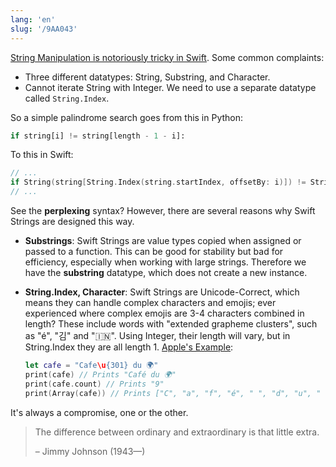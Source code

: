 ```yaml
---
lang: 'en'
slug: '/9AA043'
---
```


[String Manipulation is notoriously tricky in Swift](https://www.quora.com/Why-is-string-manipulation-so-difficult-in-Swift). Some common complaints:

- Three different datatypes: String, Substring, and Character.
- Cannot iterate String with Integer. We need to use a separate datatype called `String.Index`.

So a simple palindrome search goes from this in Python:

```python
if string[i] != string[length - 1 - i]:
```

To this in Swift:

```swift
// ...
if String(string[String.Index(string.startIndex, offsetBy: i)]) != String(string[String.Index(string.endIndex, offsetBy: -i)]) // What is wrong with you?
// ...
```

See the **perplexing** syntax?
However, there are several reasons why Swift Strings are designed this way.

- **Substrings**: Swift Strings are value types copied when assigned or passed to a function. This can be good for stability but bad for efficiency, especially when working with large strings. Therefore we have the **substring** datatype, which does not create a new instance.
- **String.Index, Character**: Swift Strings are Unicode-Correct, which means they can handle complex characters and emojis; ever experienced where complex emojis are 3-4 characters combined in length? These include words with "extended grapheme clusters", such as "é", "김" and "🇮🇳". Using Integer, their length will vary, but in String.Index they are all length 1. [Apple's Example](https://developer.apple.com/documentation/swift/string):

  ```swift
  let cafe = "Cafe\u{301} du 🌍"
  print(cafe) // Prints "Café du 🌍"
  print(cafe.count) // Prints "9"
  print(Array(cafe)) // Prints ["C", "a", "f", "é", " ", "d", "u", " ", "🌍"]
  ```

It's always a compromise, one or the other.

> The difference between ordinary and extraordinary is that little extra.
>
> – Jimmy Johnson (1943—)
